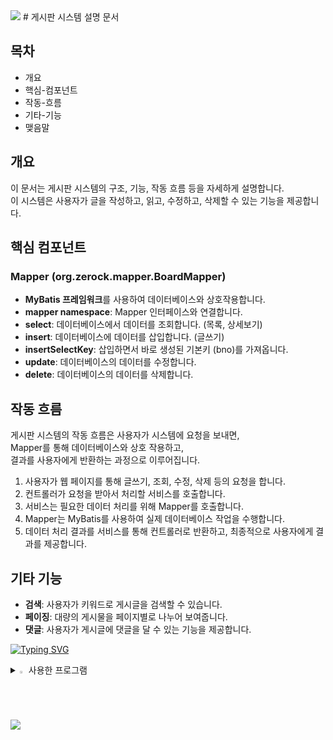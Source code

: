 <img src="https://capsule-render.vercel.app/api?type=waving&color=BDBDC8&height=150&section=header" />
# 게시판 시스템 설명 문서

## 목차

- 개요
- 핵심-컴포넌트
- 작동-흐름
- 기타-기능
- 맺음말

## 개요

이 문서는 게시판 시스템의 구조, 기능, 작동 흐름 등을 자세하게 설명합니다. <br>
이 시스템은 사용자가 글을 작성하고, 읽고, 수정하고, 삭제할 수 있는 기능을 제공합니다.

## 핵심 컴포넌트

### Mapper (org.zerock.mapper.BoardMapper)

- **MyBatis 프레임워크**를 사용하여 데이터베이스와 상호작용합니다.
- **mapper namespace**: Mapper 인터페이스와 연결합니다.
- **select**: 데이터베이스에서 데이터를 조회합니다. (목록, 상세보기)
- **insert**: 데이터베이스에 데이터를 삽입합니다. (글쓰기)
- **insertSelectKey**: 삽입하면서 바로 생성된 기본키 (bno)를 가져옵니다.
- **update**: 데이터베이스의 데이터를 수정합니다.
- **delete**: 데이터베이스의 데이터를 삭제합니다.

## 작동 흐름

게시판 시스템의 작동 흐름은 사용자가 시스템에 요청을 보내면,<br>
Mapper를 통해 데이터베이스와 상호 작용하고,<br>
결과를 사용자에게 반환하는 과정으로 이루어집니다.

1. 사용자가 웹 페이지를 통해 글쓰기, 조회, 수정, 삭제 등의 요청을 합니다.
2. 컨트롤러가 요청을 받아서 처리할 서비스를 호출합니다.
3. 서비스는 필요한 데이터 처리를 위해 Mapper를 호출합니다.
4. Mapper는 MyBatis를 사용하여 실제 데이터베이스 작업을 수행합니다.
5. 데이터 처리 결과를 서비스를 통해 컨트롤러로 반환하고, 최종적으로 사용자에게 결과를 제공합니다.

## 기타 기능

- **검색**: 사용자가 키워드로 게시글을 검색할 수 있습니다.
- **페이징**: 대량의 게시물을 페이지별로 나누어 보여줍니다.
- **댓글**: 사용자가 게시글에 댓글을 달 수 있는 기능을 제공합니다.

[![Typing SVG](https://readme-typing-svg.demolab.com/?lines=첫번째+줄+의+텍스트;두번째+줄+의+텍스트)](https://git.io/typing-svg)

<details>

<summary>
  <img src="https://raw.githubusercontent.com/Tarikul-Islam-Anik/Animated-Fluent-Emojis/master/Emojis/Hand%20gestures/Eyes.png" alt="Eyes" width="2%" /> 사용한 프로그램
</summary>
   <br>
  
 ![html](https://img.shields.io/badge/HTML5-E34F26?style=for-the-badge&logo=html5&logoColor=white) ![css](https://img.shields.io/badge/CSS-239120?&style=for-the-badge&logo=css3&logoColor=white) 
![MySQL](https://img.shields.io/badge/mysql-%2300f.svg?style=for-the-badge&logo=mysql&logoColor=white) ![java](https://img.shields.io/badge/Java-ED8B00?style=for-the-badge&logo=openjdk&logoColor=white)  ![spring](https://img.shields.io/badge/Spring-6DB33F?style=for-the-badge&logo=spring&logoColor=white) ![SQL_developer](https://github.com/topics/oracle-sql-developer).

</details>

<img src="https://capsule-render.vercel.app/api?type=waving&color=BDBDC8&height=150&section=footer" />

